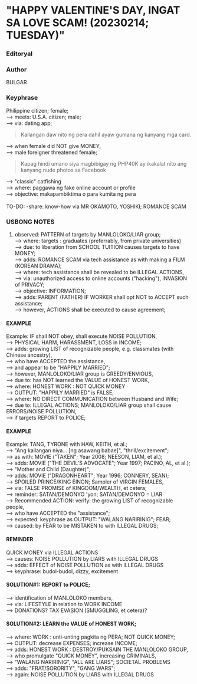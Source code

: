 # "HAPPY VALENTINE'S DAY, INGAT SA LOVE SCAM! (20230214; TUESDAY)"

### Editoryal

### Author

BULGAR

### Keyphrase

Philippine citizen; female;<br/>
--> meets: U.S.A. citizen; male;<br/>
--> via: dating app; <br/>

> Kailangan daw nito ng pera dahil ayaw gumana ng kanyang mga card.

--> when female did NOT give MONEY,<br/>
--> male foreigner threatened female;

> Kapag hindi umano siya magbibigay ng PHP40K ay ikakalat nito ang kanyang nude photos sa Facebook

--> "classic" catfishing<br/>
--> where: paggawa ng fake online account or profile<br/>
--> objective: makapambiktima o para kumita ng pera<br/>
<br/>
TO-DO: -share: know-how via MR OKAMOTO, YOSHIKI; ROMANCE SCAM

### USBONG NOTES

1) observed: PATTERN of targets by MANLOLOKO/LIAR group;<br/>
--> where: targets : graduates (preferrably, from private universities)<br/>
--> due: to liberation from SCHOOL TUITION causes targets to have MONEY;<br/>
--> adds: ROMANCE SCAM via tech assistance as with making a FILM (KOREAN DRAMA);<br/>
--> where: tech assistance shall be revealed to be ILLEGAL ACTIONS,<br/>
--> via: unauthorized access to online accounts ("hacking"), INVASION of PRIVACY;<br/>
--> objective: INFORMATION;<br/>
--> adds: PARENT (FATHER) IF WORKER shall opt NOT to ACCEPT such assistance;<br/>
--> however, ACTIONS shall be executed to cause agreement;<br/>

#### EXAMPLE 
Example: IF shall NOT obey, shall execute NOISE POLLUTION,<br/> 
--> PHYSICAL HARM, HARASSMENT, LOSS in INCOME;<br/>
--> adds: growing LIST of recognizable people, e.g. classmates (with Chinese ancestry),<br/> 
--> who have ACCEPTED the assistance,<br/>
--> and appear to be "HAPPILY MARRIED";<br/>
--> however, MANLOLOKO/LIAR group is GREEDY/ENVIOUS,<br/>
--> due to: has NOT learned the VALUE of HONEST WORK,<br/>
--> where: HONEST WORK : NOT QUICK MONEY<br/>
--> OUTPUT: "HAPPILY MARRIED" is FALSE,<br/>
--> where: NO DIRECT COMMUNICATION between Husband and Wife;<br/>
--> due to: ILLEGAL ACTIONS; MANLOLOKO/LIAR group shall cause ERRORS/NOISE POLLUTION,<br/>
--> if targets REPORT to POLICE;<br/>

#### EXAMPLE 

Example: TANG, TYRONE with HAW, KEITH, et al.;<br/>
--> "Ang kailangan niya... [ng asawang babae]", "thrill/excitement";<br/>
--> as with: MOVIE ("TAKEN"; Year 2008; NEESON, LIAM, et al.);<br/>
--> adds: MOVIE ("THE DEVIL'S ADVOCATE"; Year 1997; PACINO, AL, et al.);<br/> 
--> "Mother and Child (Daughter)";<br/>
--> adds: MOVIE ("DRAGONHEART"; Year 1996; CONNERY, SEAN);<br/>
--> SPOILED PRINCE/KING EINON; Sampler of VIRGIN FEMALES,<br/>
--> via: FALSE PROMISE of KINGDOM/WEALTH, et cetera;<br/>
--> reminder: SATAN/DEMONYO 'yon; SATAN/DEMONYO = LIAR<br/>
--> Recommended ACTION: verify: the growing LIST of recognizable people,<br/>
--> who have ACCEPTED the "assistance";<br/>
--> expected: keyphrase as OUTPUT: "WALANG NARIRINIG"; FEAR; <br/>
--> caused: by FEAR to be MISTAKEN to with ILLEGAL DRUGS;


#### REMINDER

QUICK MONEY via ILLEGAL ACTIONS<br/>
--> causes: NOISE POLLUTION by LIARS with ILLEGAL DRUGS<br/>
--> adds: EFFECT of NOISE POLLUTION as with ILLEGAL DRUGS<br/>
--> keyphrase: budol-budol, dizzy, excitement


#### SOLUTION#1: REPORT to POLICE;
--> identification of MANLOLOKO members,<br/>
--> via: LIFESTYLE in relation to WORK INCOME<br/>
--> DONATIONS? TAX EVASION (SMUGGLING, et cetera)?<br/>

#### SOLUTION#2: LEARN the VALUE of HONEST WORK;
--> where: WORK : unti-unting pagkita ng PERA; NOT QUICK MONEY;<br/>
--> OUTPUT: decrease EXPENSES; increase INCOME; <br/>
--> adds: HONEST WORK : DESTROY/PUKSAIN THE MANLOLOKO GROUP,<br/>
--> who promulgate "QUICK MONEY", increasing CRIMINALS,<br/>
--> "WALANG NARIRINIG", "ALL ARE LIARS"; SOCIETAL PROBLEMS<br/>
--> adds: "FRAT/SORORITY", "GANG WARS";<br/>
--> again: NOISE POLLUTION by LIARS with ILLEGAL DRUGS

